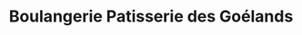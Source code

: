 ---
title: "Boulangerie Patisserie des Goélands"
url: /nimes/boulangerie-patisserie-des-goelands/
shop: Bäckerei
---